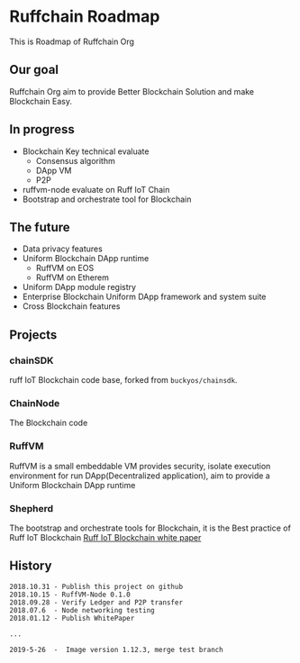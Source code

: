 Ruffchain Roadmap
=========
This is Roadmap of Ruffchain Org

## Our goal

Ruffchain Org aim to provide Better Blockchain Solution and make Blockchain Easy.

## In progress
* Blockchain Key technical evaluate
    * Consensus algorithm
    * DApp VM
    * P2P
* ruffvm-node evaluate on Ruff IoT Chain
* Bootstrap and orchestrate tool for Blockchain

## The future
* Data privacy features
* Uniform Blockchain DApp runtime
    * RuffVM on EOS
    * RuffVM on Etherem
* Uniform DApp module registry
* Enterprise Blockchain Uniform DApp framework and system suite
* Cross Blockchain features

## Projects

### chainSDK
ruff IoT Blockchain code base, forked from `buckyos/chainsdk`.

### ChainNode
The Blockchain code

### RuffVM
RuffVM is a small embeddable VM provides security, isolate execution environment for run DApp(Decentralized application), aim to provide a Uniform Blockchain DApp runtime

### Shepherd
The bootstrap and orchestrate tools for Blockchain, it is the Best practice of Ruff IoT Blockchain [Ruff IoT Blockchain white paper](https://github.com/RuffNotes/RuffChain/blob/master/WhitePaper.md)

## History

```
2018.10.31 - Publish this project on github
2018.10.15 - RuffVM-Node 0.1.0
2018.09.28 - Verify Ledger and P2P transfer
2018.07.6  - Node networking testing
2018.01.12 - Publish WhitePaper

...

2019-5-26  -  Image version 1.12.3, merge test branch
```

